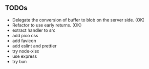 ## TODOs

- Delegate the conversion of buffer to blob on the server side. (OK)
- Refactor to use early returns. (OK)
- extract handler to src
- add pico css
- add favicon
- add eslint and prettier
- try node-xlsx
- use express
- try bun
